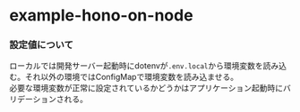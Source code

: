 # example-hono-on-node

### 設定値について

ローカルでは開発サーバー起動時にdotenvが`.env.local`から環境変数を読み込む。それ以外の環境ではConfigMapで環境変数を読み込ませる。  
必要な環境変数が正常に設定されているかどうかはアプリケーション起動時にバリデーションされる。
